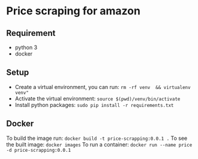 # Price scraping for amazon

## Requirement 
- python 3
- docker

## Setup 
- Create a virtual environment, you can run: `rm -rf venv  && virtualenv venv"`
- Activate the virtual environment: `source $(pwd)/venv/bin/activate`
- Install python packages: `sudo pip install -r requirements.txt`

## Docker 
To build the image run: `docker build -t price-scrapping:0.0.1 .`
To see the built image: `docker images`
To run a container: `docker run --name price -d price-scrapping:0.0.1 `
